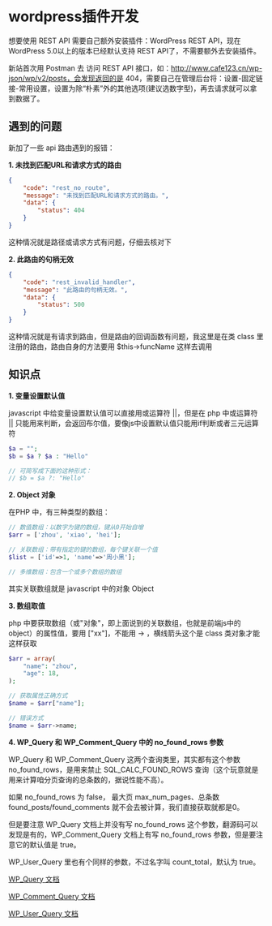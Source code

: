 # wordpress插件开发

想要使用 REST API 需要自己额外安装插件：WordPress REST API，现在 WordPress 5.0以上的版本已经默认支持 REST API了，不需要额外去安装插件。

新站首次用 Postman 去 访问 REST API 接口，如：http://www.cafe123.cn/wp-json/wp/v2/posts，会发现返回的是 404，需要自己在管理后台将：设置-固定链接-常用设置，设置为除“朴素”外的其他选项(建议选数字型)，再去请求就可以拿到数据了。

## 遇到的问题

新加了一些 api 路由遇到的报错：

**1. 未找到匹配URL和请求方式的路由**
```json
{
    "code": "rest_no_route",
    "message": "未找到匹配URL和请求方式的路由。",
    "data": {
        "status": 404
    }
}
```
这种情况就是路径或请求方式有问题，仔细去核对下

**2. 此路由的句柄无效**
```json
{
    "code": "rest_invalid_handler",
    "message": "此路由的句柄无效。",
    "data": {
        "status": 500
    }
}
```
这种情况就是有请求到路由，但是路由的回调函数有问题，我这里是在类 class 里注册的路由，路由自身的方法要用 $this->funcName 这样去调用

## 知识点

**1. 变量设置默认值**

javascript 中给变量设置默认值可以直接用或运算符 ||，但是在 php 中或运算符 || 只能用来判断，会返回布尔值，要像js中设置默认值只能用if判断或者三元运算符

```php
$a = "";
$b = $a ? $a : "Hello"

// 可简写成下面的这种形式：
// $b = $a ?: "Hello"
```

**2. Object 对象**

在PHP 中，有三种类型的数组：
```php
// 数值数组：以数字为键的数组，键从0开始自增
$arr = ['zhou', 'xiao', 'hei'];

// 关联数组：带有指定的键的数组，每个键关联一个值
$list = ['id'=>1, 'name'=>'周小黑'];

// 多维数组：包含一个或多个数组的数组
```
其实关联数组就是 javascript 中的对象 Object

**3. 数组取值**

php 中要获取数组（或"对象"，即上面说到的关联数组，也就是前端js中的object）的属性值，要用 ["xx"]，不能用 -> ，横线箭头这个是 class 类对象才能这样获取

```php
$arr = array(
    "name": "zhou",
    "age": 18,
);

// 获取属性正确方式
$name = $arr["name"];

// 错误方式
$name = $arr->name;
```

**4. WP_Query 和 WP_Comment_Query 中的 no_found_rows 参数**

WP_Query 和 WP_Comment_Query 这两个查询类里，其实都有这个参数no_found_rows，是用来禁止 SQL_CALC_FOUND_ROWS 查询（这个玩意就是用来计算咱分页查询的总条数的，据说性能不高）。

如果 no_found_rows 为 false， 最大页 max_num_pages、总条数found_posts/found_comments 就不会去被计算，我们直接获取就都是0。

但是要注意 WP_Query 文档上并没有写 no_found_rows 这个参数，翻源码可以发现是有的，WP_Comment_Query 文档上有写 no_found_rows 参数，但是要注意它的默认值是 true。

WP_User_Query 里也有个同样的参数，不过名字叫 count_total，默认为 true。

[WP_Query 文档](https://developer.wordpress.org/reference/classes/wp_query/__construct/)

[WP_Comment_Query 文档](https://developer.wordpress.org/reference/classes/WP_Comment_Query/__construct/)

[WP_User_Query 文档](https://developer.wordpress.org/reference/classes/wp_user_query/)
